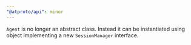 ```yaml
---
"@atproto/api": minor
---
```


`Agent` is no longer an abstract class. Instead it can be instantiated using object implementing a new `SessionManager` interface.


